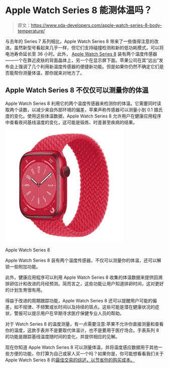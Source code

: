 # Apple Watch Series 8 能测体温吗？

> 原文：<https://www.xda-developers.com/apple-watch-series-8-body-temperature/>

与去年的 Series 7 系列相比，Apple Watch Series 8 带来了一些值得注意的改进。虽然新型号看起来几乎一样，但它们支持碰撞检测和新的低功耗模式，可以将电池寿命延长至 36 小时。此外， [Apple Watch Series 8](https://www.xda-developers.com/apple-watch-series-8/) 装有两个温度传感器——一个在靠近皮肤的背面晶体上，另一个在显示屏下面。苹果公司在其“远出”发布会上强调了几个利用新温度传感器的便捷新功能。但是如果你仍然不确定它们是否能帮你测量体温，那你就来对地方了。

## Apple Watch Series 8 不仅仅可以测量你的体温

Apple Watch Series 8 利用它的两个温度传感器来检测你的体温。它需要同时读取两个读数，以减少来自外部环境的偏差，苹果声称传感器可以测量小到 0.1 摄氏度的变化。使用这些体温数据，Apple Watch Series 8 允许用户在健康应用程序中查看夜间基线温度的变化，这可能是锻炼、时差甚至疾病的结果。

 <picture>![The Apple Watch Series 8 packs two temperature sensors that not only measure your body temperature, but also unlock some additional features.](img/797b6f0256a5fd22ef2090fba5417cce.png)</picture> 

Apple Watch Series 8

Apple Watch Series 8 装有两个温度传感器，不仅可以测量你的体温，还可以解锁一些附加功能。

此外，健康应用程序可以利用 Apple Watch Series 8 收集的体温数据来提供回溯排卵估计和改进的月经预测。简而言之，这些功能让用户知道排卵时间，这对更好的计划生育很有用。

得益于改进的周期跟踪功能，Apple Watch Series 8 还可以提醒用户可能的偏差，如不规律、不频繁或长时间以及持续的斑点。这些可能是潜在健康状况的症状，警报可以提示用户在早期寻求医疗保健专业人员的帮助。

对于 Watch Series 8 的温度测量，有一点需要注意:苹果不允许你直接测量和查看你的温度，这款手表并不是要取代体温计，也不是要用于医疗场合。手表系列 8 的功能是跟踪基线温度随时间的变化，并提供相应的见解。

现在你知道 Apple Watch Series 8 可以测量体温，并将温度感应数据用于其他一些方便的功能，你打算为自己或家人买一个吗？如果你是，你可能想看看我们关于 Apple Watch Series 8 的[最佳交易的综述，以节省你的购买成本。](https://www.xda-developers.com/best-apple-watch-series-8-deals/)